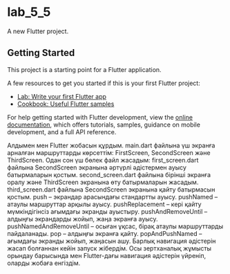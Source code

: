# lab_5_5

A new Flutter project.

## Getting Started

This project is a starting point for a Flutter application.

A few resources to get you started if this is your first Flutter project:

- [Lab: Write your first Flutter app](https://docs.flutter.dev/get-started/codelab)
- [Cookbook: Useful Flutter samples](https://docs.flutter.dev/cookbook)

For help getting started with Flutter development, view the
[online documentation](https://docs.flutter.dev/), which offers tutorials,
samples, guidance on mobile development, and a full API reference.


Алдымен мен Flutter жобасын құрдым. main.dart файлына үш экранға арналған маршруттарды көрсеттім: FirstScreen, SecondScreen және ThirdScreen.
Одан сон үш бөлек файл жасадым:
first_screen.dart файлына SecondScreen экранына әртүрлі әдістермен ауысу батырмаларын қостым.
second_screen.dart файлына бірінші экранға оралу және ThirdScreen экранына өту батырмаларын жасадым.
third_screen.dart файлына SecondScreen экранына қайту батырмасын қостым.
push – экрандар арасындағы стандартты ауысу.
pushNamed – атаулы маршруттар арқылы ауысу.
pushReplacement – кері қайту мүмкіндігінсіз ағымдағы экранды ауыстыру.
pushAndRemoveUntil – алдыңғы экрандарды жойып, жаңа экранға ауысу.
pushNamedAndRemoveUntil – осыған ұқсас, бірақ атаулы маршруттарды пайдаланады.
pop – алдыңғы экранға қайту.
popAndPushNamed – ағымдағы экранды жойып, жаңасын ашу.
Барлық навигация әдістерін жасап болғаннан кейін запуск жібердім.
Осы зертханалық жұмысты орындау барысында мен Flutter-дағы навигация әдістерін үйреніп, оларды жобаға енгіздім.
